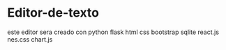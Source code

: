 # Editor-de-texto
este editor sera creado con python flask html css bootstrap sqlite react.js  nes.css chart.js 
